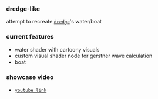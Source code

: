 ### dredge-like
attempt to recreate [`dredge`](https://store.steampowered.com/app/1562430/DREDGE/)'s water/boat

### current features
- water shader with cartoony visuals
- custom visual shader node for gerstner wave calculation
- boat

### showcase video
- [`youtube link`](https://youtu.be/FEAfh6SRndw)
